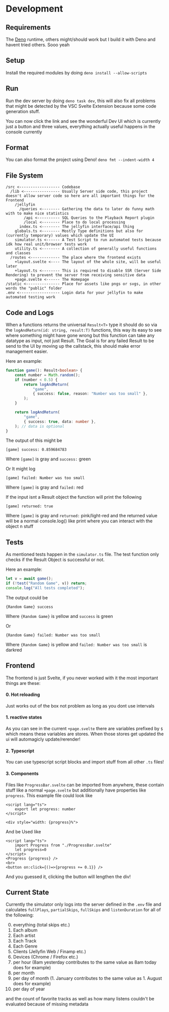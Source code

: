 # Development

## Requirements

The [Deno](https://deno.com/) runtime, others might/should work but I build it
with Deno and havent tried others. Sooo yeah

## Setup

Install the required modules by doing `deno install --allow-scripts`

## Run

Run the dev server by doing `deno task dev`, this will also fix all problems
that might be detected by the VSC Svelte Extension because some code generation
stuff.

You can now click the link and see the wonderful Dev UI which is currently just
a button and three values, everything actually useful happens in the console
currently

## Format

You can also format the project using Deno! `deno fmt --indent-width 4`

## File System

```
/src <------------------ Codebase
  /lib <---------------- Usually Server side code, this project doesn't allow server code so here are all important things for the Frontend
    /jellyfin
      /queries <-------- Gathering the data to later do funny math with to make nice statistics 
        /api <---------- SQL Queries to the Playback Report plugin
        /local <-------- Place to do local processing 
      index.ts <-------- The jellyfin interface/api thing
    globals.ts <-------- Mostly Type definitions but also for (currently temporary) values which update the UI
    simulator.ts <------ A Test Script to run automated tests because idk how real unit/browser tests work
    utility.ts <-------- A collection of generally useful functions and classes
  /routes <------------- The place where the frontend exists
    +layout.svelte <---- The layout of the whole site, will be useful later
    +layout.ts <-------- This is required to disable SSR (Server Side Rendering) to prevent the server from receiving sensitive data
    +page.svelte <------ The Homepage
/static <--------------- Place for assets like pngs or svgs, in other words the "public" folder
.env <------------------ Login data for your jellyfin to make automated testing work
```

## Code and Logs

When a functions returns the universal `Result<T>` type it should do so via the
`logAndReturn(id: string, result:T)` functions, this way its easy to see where
something might have gone wrong but this function can take any datatype as
input, not just Result. The Goal is for any failed Result to be send to the UI
by moving up the callstack, this should make error management easier.

Here an example:

```ts
function game(): Result<boolean> {
    const number = Math.random();
    if (number < 0.5) {
        return logAndReturn(
            "game",
            { success: false, reason: "Number was too small" },
        );
    }

    return logAndReturn(
        "game",
        { success: true, data: number },
    ); // data is optional
}
```

The output of this might be

```
[game] success: 0.859684783
```

Where `[game]` is gray and `success:` green

Or It might log

```
[game] failed: Number was too small
```

Where `[game]` is gray and `failed:` red

If the input isnt a Result object the function will print the following

```
[game] returned: true
```

Where `[game]` is gray and `returned:` pink/light-red and the returned value
will be a normal console.log() like print where you can interact with the object
n stuff

## Tests

As mentioned tests happen in the `simulator.ts` file. The test function only
checks if the Result Object is successful or not.

Here an example:

```ts
let v = await game();
if (!test("Random Game", v)) return;
console.log("All tests completed");
```

The output could be

```
{Random Game} success
```

Where `{Random Game}` is yellow and `success` is green

Or

```
{Random Game} failed: Number was too small
```

Where `{Random Game}` is yellow and `failed: Number was too small` is darkred

## Frontend

The frontend is just Svelte, if you never worked with it the most important
things are these:

#### 0. Hot reloading

Just works out of the box not problem as long as you dont use intervals

#### 1. reactive states

As you can see in the current `+page.svelte` there are variables prefixed by `$`
which means these variables are stores. When those stores get updated the ui
will automagicly update/rerender!

#### 2. Typescript

You can use typescript script blocks and import stuff from all other `.ts`
files!

#### 3. Components

Files like `ProgressBar.svelte` can be imported from anywhere, these contain
stuff like a normal `+page.svelte` but additionally have properties like
`progress`. This example file could look like

```svelte
<script lang="ts">
    export let progress: number
</script>

<div style="width: {progress}%">
```

And be Used like

```svelte
<script lang="ts">
    import Progress from "./ProgressBar.svelte"
    let progress=0
</script>
<Progress {progress} />
<br>
<button on:click={()=>{progress += 0.1}} />
```

And you guessed it, clicking the button will lengthen the div!

## Current State

Currently the simulator only logs into the server defined in the `.env` file and
calculates `fullPlays`, `partialSkips`, `fullSkips` and `listenDuration` for all
of the following:

0. everything (total skips etc.)
1. Each album
2. Each artist
3. Each Track
4. Each Genre
5. Clients (Jellyfin Web / Finamp etc.)
6. Devices (Chrome / Firefox etc.)
7. per hour (8am yesterday contributes to the same value as 8am today does for
   example)
8. per month
9. per day of month (1. January contributes to the same value as 1. August does
   for example)
10. per day of year

and the count of favorite tracks as well as how many listens couldn't be
evaluated because of missing metadata
